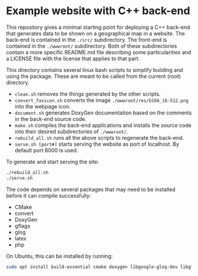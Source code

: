 # Example website with C++ back-end

This repository gives a minimal starting point for deploying a C++ back-end that generates data to be shown on a geographical map in a website.
The back-end is contained in the `./src/` subdirectory. The front-end is contained in the `./wwwroot/` subdirectory.
Both of these subdirectories contain a more specific README.md file describing some particularities and a LICENSE file with the license that applies to that part.

This directory contains several linux bash scripts to simplify building and using the package. These are meant to be called from the current (root) directory.
* `clean.sh` removes the things generated by the other scripts.
* `convert_favicon.sh` converts the image `./wwwroot/res/b166_16-512.png` into the webpage icon.
* `document.sh` generates DoxyGen documentation based on the comments in the back-end source code.
* `make.sh` compiles the back-end applications and installs the source code into their desired subdirectories of `./wwwroot/`.
* `rebuild_all.sh` runs all the above scripts to regenerate the back-end.
* `serve.sh [port#]` starts serving the website as port of localhost. By default port 8000 is used.

To generate and start serving the site:

```sh
./rebuild_all.sh
./serve.sh
```

The code depends on several packages that may need to be installed before it can compile successfully:
* CMake
* convert
* DoxyGen
* gflags
* glog
* latex
* php

On Ubuntu, this can be installed by running:

```sh
sudo apt install build-essential cmake doxygen libgoogle-glog-dev libgflags-dev imagemagick-6.q16 texlive-xetex php7.2-cli
```


